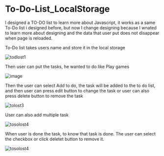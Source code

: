 # To-Do-List_LocalStorage

I designed a TO-DO list to learn more about Javascript, it works as a same To-Do list i designed before, but now I change designing because I wnated to learn more about designing and the data that user put does not disappear when page is reloaded.

 To-Do list takes users name and store it in the local storage

![todlost1](https://user-images.githubusercontent.com/94620098/212074214-028355fc-715d-495a-9c17-e82f3df4fa06.jpg)

Then user can put the tasks, he wanted to do like Play games 

![image](https://user-images.githubusercontent.com/94620098/212075290-5c368546-ee73-4f81-aa59-c131a9e4d3b3.png)

Then the user can select Add to do, the task will be added to the to do list, and then user can press edit button to change the task or user can also press delete button to remove the task


![tolost3](https://user-images.githubusercontent.com/94620098/212075825-b6ec1fd6-46ab-42f4-9bdd-2cc60fd9ade5.jpg)


User can also add multiple task

![tosolost4](https://user-images.githubusercontent.com/94620098/212076786-c73a192a-5e4d-4f60-a97e-f9331ad9d614.jpg)


When user is done the task, to know that task is done. The user can select the checkbox or click deletet button to remove it.

![tosolost4](https://user-images.githubusercontent.com/94620098/212076786-c73a192a-5e4d-4f60-a97e-f9331ad9d614.jpg)
